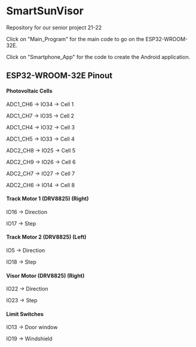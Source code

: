 # SmartSunVisor
Repository for our senior project 21-22

Click on "Main_Program" for the main code to go on the ESP32-WROOM-32E.

Click on "Smartphone_App" for the code to create the Android application.

ESP32-WROOM-32E Pinout
-----------------------------------------
#### Photovoltaic Cells

ADC1_CH6 -> IO34 -> Cell 1

ADC1_CH7 -> IO35 -> Cell 2

ADC1_CH4 -> IO32 -> Cell 3

ADC1_CH5 -> IO33 -> Cell 4

ADC2_CH8 -> IO25 -> Cell 5

ADC2_CH9 -> IO26 -> Cell 6

ADC2_CH7 -> IO27 -> Cell 7

ADC2_CH6 -> IO14 -> Cell 8

#### Track Motor 1 (DRV8825) (Right)

IO16 -> Direction

IO17 -> Step

#### Track Motor 2 (DRV8825) (Left)

IO5 -> Direction

IO18 -> Step

#### Visor Motor (DRV8825) (Right)

IO22 -> Direction

IO23 -> Step

#### Limit Switches

IO13 -> Door window

IO19 -> Windshield
